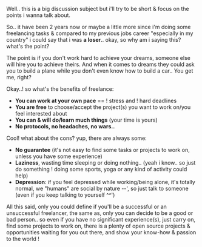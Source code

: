 <p>
    Well.. this is a big discussion subject but i'll try to be short & focus on the points i wanna talk about.
</p>
<p class="mgt-10">
    So.. it have been 2 years now or maybe a little more since i'm doing some freelancing tasks & compared to my previous jobs career "especially in my country" i could say that i was <b>a loser</b>.. okay, so why am i saying this? what's the point?
</p>
<p class="mgt-10">
    The point is if you don't work hard to achieve your dreams, someone else will hire you to achieve theirs. And when it comes to dreams they could ask you to build a plane while you don't even know how to build a car.. You get me, right?
</p>
<p class="mgt-10">
    Okay..! so what's the benefits of freelance:
</p>
<ul class="disc-list mgt-10">
    <li><b>You can work at your own pace</b> == ! stress and ! hard deadlines</li>
    <li><b>You are free</b> to choose/accept the project(s) you want to work on/you feel interested about</li>
    <li><b>You can & will do/learn much things</b> (your time is yours)</li>
    <li><b>No protocols, no headaches, no wars..</b></li>
</ul>
<p class="mgt-10">
    Cool! what about the cons? yup, there are always some:
</p>
<ul class="disc-list mgt-10">
    <li><b>No guarantee</b> (it's not easy to find some tasks or projects to work on, unless you have some experience)</li>
    <li><b>Laziness</b>, wasting time sleeping or doing nothing.. (yeah i know.. so just do something ! doing some sports, yoga or any kind of activity could help)</li>
    <li><b>Depression</b>: if you feel depressed while working/being alone, it's totally normal, we "humans" are social by nature --', so just talk to someone (even if you keep talking to yourself ^^')</li>
</ul>
<p class="mgt-10">
    All this said, only you could define if you'll be a successful or an unsuccessful freelancer, the same as, only you can decide to be a good or bad person.. so even if you have no significant experience(s), just carry on, find some projects to work on, there is a plenty of open source projects & opportunities waiting for you out there, and show your know-how & passion to the world !
</p>